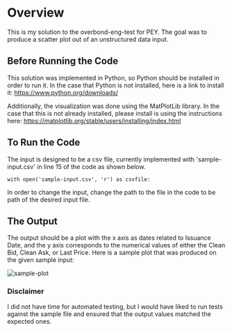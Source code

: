# Overview
This is my solution to the overbond-eng-test for PEY. The goal was to produce a scatter plot out of an unstructured data input. 

## Before Running the Code
This solution was implemented in Python, so Python should be installed in order to run it. In the case that Python is not installed, here is a link to install it:
https://www.python.org/downloads/

Additionally, the visualization was done using the MatPlotLib library. In the case that this is not already installed, please install is using the instructions here: https://matplotlib.org/stable/users/installing/index.html 

## To Run the Code
The input is designed to be a csv file, currently implemented with 'sample-input.csv' in line 15 of the code as shown below. 
  
```with open('sample-input.csv', 'r') as csvfile: ```

In order to change the input, change the path to the file in the code to be path of the desired input file. 

## The Output
The output should be a plot with the x axis as dates related to Issuance Date, and the y axis corresponds to the numerical values of either the Clean Bid, Clean Ask, or Last Price. Here is a sample plot that was produced on the given sample input: 


![sample-plot](https://user-images.githubusercontent.com/81719754/152703594-ac6b896d-3a9c-4fe7-82c2-0895e7aa6822.png)


### Disclaimer
I did not have time for automated testing, but I would have liked to run tests against the sample file and ensured that the output values matched the expected ones.
